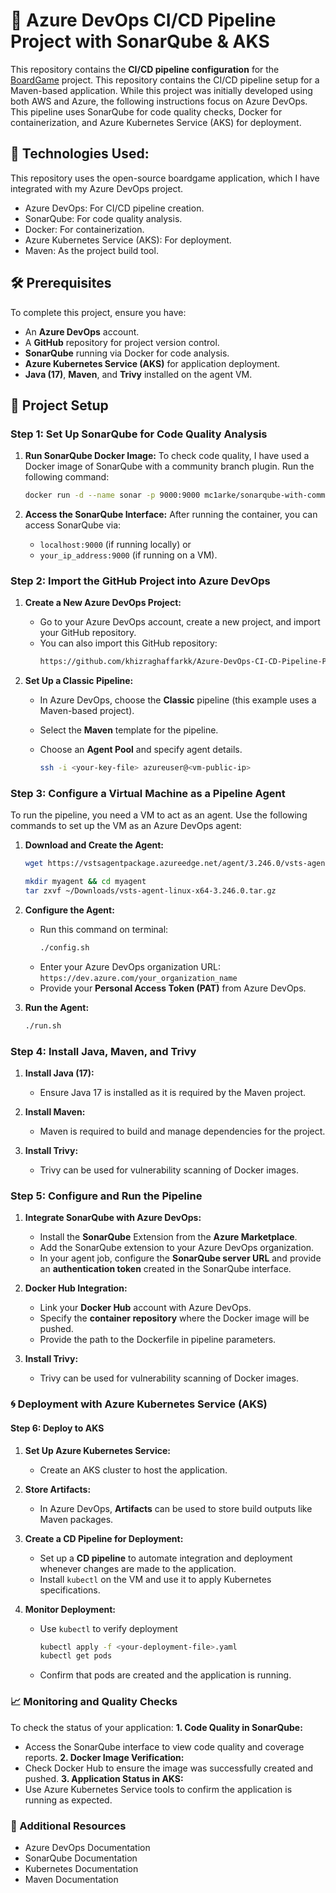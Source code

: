# 🐳 Azure DevOps CI/CD Pipeline Project with SonarQube & AKS

This repository contains the **CI/CD pipeline configuration** for the [BoardGame](https://github.com/jaiswaladi246/Boardgame/tree/main) project. This repository contains the CI/CD pipeline setup for a Maven-based application. While this project was initially developed using both AWS and Azure, the following instructions focus on Azure DevOps. This pipeline uses SonarQube for code quality checks, Docker for containerization, and Azure Kubernetes Service (AKS) for deployment.


## 📂 Technologies Used:

This repository uses the open-source boardgame application, which I have integrated with my Azure DevOps project. 
- Azure DevOps: For CI/CD pipeline creation.
- SonarQube: For code quality analysis.
- Docker: For containerization.
- Azure Kubernetes Service (AKS): For deployment.
- Maven: As the project build tool.


## 🛠️ Prerequisites
To complete this project, ensure you have:

- An **Azure DevOps** account.
- A **GitHub** repository for project version control.
- **SonarQube** running via Docker for code analysis.
- **Azure Kubernetes Service (AKS)** for application deployment.
- **Java (17)**, **Maven**, and **Trivy** installed on the agent VM.


## 🚀 Project Setup

### Step 1: Set Up SonarQube for Code Quality Analysis

1. **Run SonarQube Docker Image:** To check code quality, I have used a Docker image of SonarQube with a community branch plugin. Run the following command:
   ```bash
   docker run -d --name sonar -p 9000:9000 mc1arke/sonarqube-with-community-branch-plugin
   ```

2. **Access the SonarQube Interface:** After running the container, you can access SonarQube via:
    - `localhost:9000` (if running locally) or
    - `your_ip_address:9000` (if running on a VM).

### Step 2: Import the GitHub Project into Azure DevOps

1. **Create a New Azure DevOps Project:**
   - Go to your Azure DevOps account, create a new project, and import your GitHub repository.
   - You can also import this GitHub repository:
     ```bash
     https://github.com/khizraghaffarkk/Azure-DevOps-CI-CD-Pipeline-Project-with-SonarQube-and-AKS.git
     ```

2. **Set Up a Classic Pipeline:**
   - In Azure DevOps, choose the **Classic** pipeline (this example uses a Maven-based project).
   - Select the **Maven** template for the pipeline.
   - Choose an **Agent Pool** and specify agent details.


     ```bash
     ssh -i <your-key-file> azureuser@<vm-public-ip>
     ```

### Step 3: Configure a Virtual Machine as a Pipeline Agent
To run the pipeline, you need a VM to act as an agent. Use the following commands to set up the VM as an Azure DevOps agent:

1. **Download and Create the Agent:**
     ```bash
     wget https://vstsagentpackage.azureedge.net/agent/3.246.0/vsts-agent-linux-x64-3.246.0.tar.gz
     ```
     ```bash
     mkdir myagent && cd myagent
     tar zxvf ~/Downloads/vsts-agent-linux-x64-3.246.0.tar.gz
     ```
2. **Configure the Agent:**
   - Run this command on terminal:
     ```bash
     ./config.sh
     ```
   - Enter your Azure DevOps organization URL:
      `https://dev.azure.com/your_organization_name`
   - Provide your **Personal Access Token (PAT)** from Azure DevOps.

3. **Run the Agent:**
     ```bash
     ./run.sh
     ```
### Step 4: Install Java, Maven, and Trivy

1. **Install Java (17):**
   - Ensure Java 17 is installed as it is required by the Maven project.

2. **Install Maven:**
   - Maven is required to build and manage dependencies for the project.

3. **Install Trivy:**
   - Trivy can be used for vulnerability scanning of Docker images.

### Step 5: Configure and Run the Pipeline

1. **Integrate SonarQube with Azure DevOps:**
   - Install the **SonarQube** Extension from the **Azure Marketplace**.
   - Add the SonarQube extension to your Azure DevOps organization.
   - In your agent job, configure the **SonarQube server URL** and provide an **authentication token** created in the SonarQube interface.
     
2. **Docker Hub Integration:**
   - Link your **Docker Hub** account with Azure DevOps.
   - Specify the **container repository** where the Docker image will be pushed.
   - Provide the path to the Dockerfile in pipeline parameters.

3. **Install Trivy:**
   - Trivy can be used for vulnerability scanning of Docker images.


### 🌀 Deployment with Azure Kubernetes Service (AKS)
#### Step 6: Deploy to AKS
1. **Set Up Azure Kubernetes Service:**
   - Create an AKS cluster to host the application.

2. **Store Artifacts:**
   - In Azure DevOps, **Artifacts** can be used to store build outputs like Maven packages.

3. **Create a CD Pipeline for Deployment:**
   - Set up a **CD pipeline** to automate integration and deployment whenever changes are made to the application.
   - Install `kubectl` on the VM and use it to apply Kubernetes specifications.

4. **Monitor Deployment:**
   - Use `kubectl` to verify deployment
     ```bash
     kubectl apply -f <your-deployment-file>.yaml
     kubectl get pods
     ```
   - Confirm that pods are created and the application is running.

### 📈  Monitoring and Quality Checks
To check the status of your application:
**1. Code Quality in SonarQube:**
   - Access the SonarQube interface to view code quality and coverage reports.
**2. Docker Image Verification:**
   - Check Docker Hub to ensure the image was successfully created and pushed.
**3. Application Status in AKS:**
   - Use Azure Kubernetes Service tools to confirm the application is running as expected.  

### 🤖 Additional Resources
- Azure DevOps Documentation 
- SonarQube Documentation
- Kubernetes Documentation
- Maven Documentation
